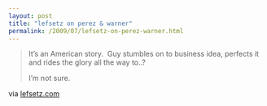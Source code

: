 ```yaml
---
layout: post
title: "lefsetz on perez & warner"
permalink: /2009/07/lefsetz-on-perez-warner.html
---
```


<p><blockquote><p>It’s an American story.&nbsp; Guy stumbles on to business idea, perfects it and rides the glory all the way to..?</p>
<p>I’m not sure.</p></blockquote>

<p>via <a href="http://lefsetz.com/wordpress/index.php/archives/2009/07/11/perezs-label-deal/">lefsetz.com</a></p></p>

<p></p>


